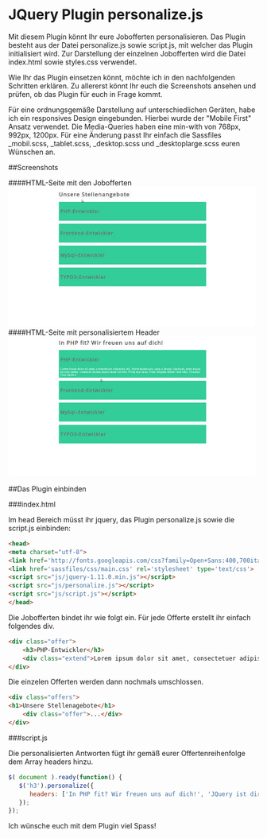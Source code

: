 JQuery Plugin personalize.js
============================

Mit diesem Plugin könnt Ihr eure Jobofferten personalisieren. Das Plugin besteht aus der Datei personalize.js sowie script.js, mit welcher das Plugin initialisiert wird. Zur Darstellung der einzelnen Jobofferten wird die Datei index.html sowie styles.css verwendet.

Wie Ihr das Plugin einsetzen könnt, möchte ich in den nachfolgenden Schritten erklären.
Zu allererst könnt Ihr euch die Screenshots ansehen und prüfen, ob das Plugin für euch in Frage kommt.

Für eine ordnungsgemäße Darstellung auf unterschiedlichen Geräten, habe ich ein responsives Design eingebunden.
Hierbei wurde der "Mobile First" Ansatz verwendet. Die Media-Queries haben eine min-with von 768px, 992px, 1200px.
Für eine Änderung passt Ihr einfach die Sassfiles _mobil.scss, _tablet.scss, _desktop.scss und _desktoplarge.scss euren
Wünschen an.

##Screenshots

####HTML-Seite mit den Jobofferten
![alt text](https://github.com/bmehler/personalize/raw/master/screenshots/screenshot1.jpg "Job offers")
####HTML-Seite mit personalisiertem Header
![alt text](https://github.com/bmehler/personalize/raw/master/screenshots/screenshot2.jpg "Job offers")

##Das Plugin einbinden

###index.html

Im head Bereich müsst ihr jquery, das Plugin personalize.js sowie die script.js einbinden:
```HTML
<head>
<meta charset="utf-8">
<link href='http://fonts.googleapis.com/css?family=Open+Sans:400,700italic'>
<link href='sassfiles/css/main.css' rel='stylesheet' type='text/css'>
<script src="js/jquery-1.11.0.min.js"></script>
<script src="js/personalize.js"></script>
<script src="js/script.js"></script>
</head>
```
Die Jobofferten bindet ihr wie folgt ein. Für jede Offerte erstellt ihr einfach folgendes div.
```HTML
<div class="offer">
    <h3>PHP-Entwickler</h3>
    <div class="extend">Lorem ipsum dolor sit amet, consectetuer adipiscing elit. Morbi malesuada, ante at feugiat tincidunt, enim massa gravida metus, commodo lacinia massa diam vel eros. Proin eget urna. Nunc fringilla neque vitae odio. Vivamus vitae ligula.1</div>
</div>
```

Die einzelen Offerten werden dann nochmals umschlossen.
```HTML
<div class="offers">
<h1>Unsere Stellenagebote</h1>
    <div class="offer">...</div> 
</div>
```

###script.js

Die personalisierten Antworten fügt ihr gemäß eurer Offertenreihenfolge dem Array headers hinzu.
```Javascript
$( document ).ready(function() {
   $('h3').personalize({
      headers: ['In PHP fit? Wir freuen uns auf dich!', 'JQuery ist dir bekannt? Bitte bewirb dich!']
   });
});
```

Ich wünsche euch mit dem Plugin viel Spass!
